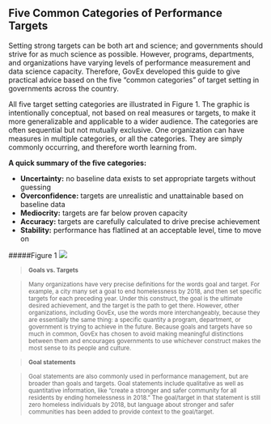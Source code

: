 ## Five Common Categories of Performance Targets

Setting strong targets can be both art and science; and governments should strive for as much science as possible. However, programs, departments, and organizations have varying levels of performance measurement and data science capacity. Therefore, GovEx developed this guide to give practical advice based on the five “common categories” of target setting in governments across the country. 

All five target setting categories are illustrated in Figure 1. The graphic is intentionally conceptual, not based on real measures or targets, to make it more generalizable and applicable to a wider audience. The categories are often sequential but not mutually exclusive. One organization can have measures in multiple categories, or all the categories. They are simply commonly occurring, and therefore worth learning from. 

**A quick summary of the five categories:**
* **Uncertainty:** no baseline data exists to set appropriate targets without guessing
* **Overconfidence:** targets are unrealistic and unattainable based on baseline data
* **Mediocrity:** targets are far below proven capacity
* **Accuracy:** targets are carefully calculated to drive precise achievement
* **Stability:** performance has flatlined at an acceptable level, time to move on 

#####Figure 1
<img src="https://raw.githubusercontent.com/centerforgov/setting-performance-targets-getting-started-guide/master/Figures/Target%20Setting%20-%20Figure%201.png">


> <sub> **Goals vs. Targets** </sub>

> <sub>Many organizations have very precise definitions for the words goal and target. For example, a city many set a goal to end homelessness by 2018, and then set specific targets for each preceding year. Under this construct, the goal is the ultimate desired achievement, and the target is the path to get there. However, other organizations, including GovEx, use the words more interchangeably, because they are essentially the same thing: a specific quantity a program, department, or government is trying to achieve in the future. Because goals and targets have so much in common, GovEx has chosen to avoid making meaningful distinctions between them and encourages governments to use whichever construct makes the most sense to its people and culture. </sub> 

> <sub> **Goal statements** </sub>

> <sub>Goal statements are also commonly used in performance management, but are broader than goals and targets. Goal statements include qualitative as well as quantitative information, like “create a stronger and safer community for all residents by ending homelessness in 2018.” The goal/target in that statement is still zero homeless individuals by 2018, but language about stronger and safer communities has been added to provide context to the goal/target.
</sub>

